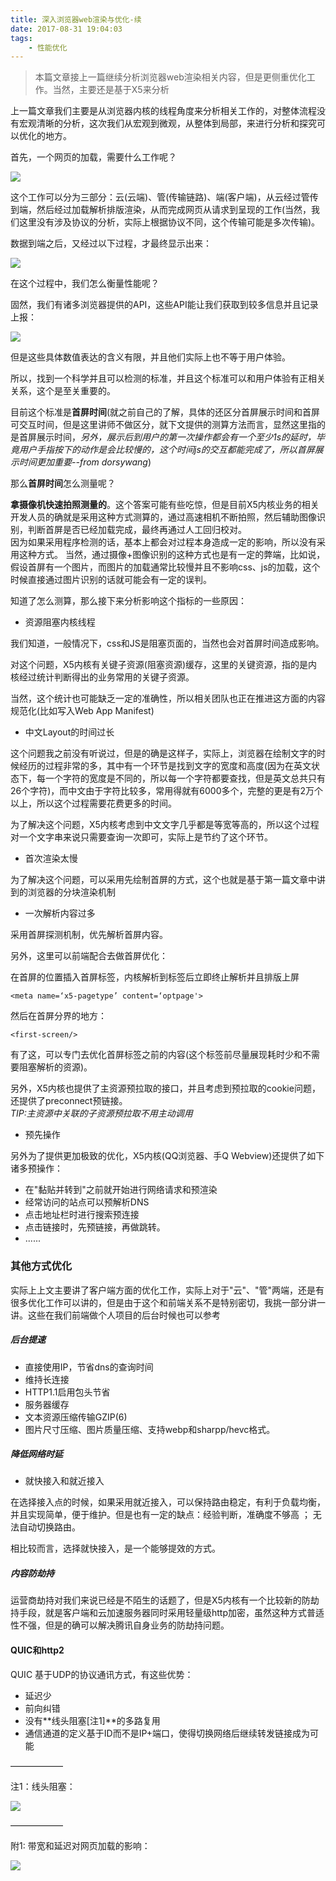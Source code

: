 ```yaml
---
title: 深入浏览器web渲染与优化-续
date: 2017-08-31 19:04:03
tags:
    - 性能优化
---
```

>本篇文章接上一篇继续分析浏览器web渲染相关内容，但是更侧重优化工作。当然，主要还是基于X5来分析

上一篇文章我们主要是从浏览器内核的线程角度来分析相关工作的，对整体流程没有宏观清晰的分析，这次我们从宏观到微观，从整体到局部，来进行分析和探究可以优化的地方。

首先，一个网页的加载，需要什么工作呢？

![](https://www.10000h.top/images/data_img/webRender2/P1.png)

这个工作可以分为三部分：云(云端)、管(传输链路)、端(客户端)，从云经过管传到端，然后经过加载解析排版渲染，从而完成网页从请求到呈现的工作(当然，我们这里没有涉及协议的分析，实际上根据协议不同，这个传输可能是多次传输)。

数据到端之后，又经过以下过程，才最终显示出来：

![](https://www.10000h.top/images/data_img/webRender2/P2.png)

在这个过程中，我们怎么衡量性能呢？

固然，我们有诸多浏览器提供的API，这些API能让我们获取到较多信息并且记录上报：

![](https://www.10000h.top/images/data_img/webRender2/P3.png)

但是这些具体数值表达的含义有限，并且他们实际上也不等于用户体验。

所以，找到一个科学并且可以检测的标准，并且这个标准可以和用户体验有正相关关系，这个是至关重要的。

目前这个标准是**首屏时间**(就之前自己的了解，具体的还区分首屏展示时间和首屏可交互时间，但是这里讲师不做区分，就下文提供的测算方法而言，显然这里指的是首屏展示时间，*另外，展示后到用户的第一次操作都会有一个至少1s的延时，毕竟用户手指按下的动作是会比较慢的，这个时间js的交互都能完成了，所以首屏展示时间更加重要--from dorsywang*)

那么**首屏时间**怎么测量呢？

**拿摄像机快速拍照测量的**。这个答案可能有些吃惊，但是目前X5内核业务的相关开发人员的确就是采用这种方式测算的，通过高速相机不断拍照，然后辅助图像识别，判断首屏是否已经加载完成，最终再通过人工回归校对。  
因为如果采用程序检测的话，基本上都会对过程本身造成一定的影响，所以没有采用这种方式。
当然，通过摄像+图像识别的这种方式也是有一定的弊端，比如说，假设首屏有一个图片，而图片的加载通常比较慢并且不影响css、js的加载，这个时候直接通过图片识别的话就可能会有一定的误判。

知道了怎么测算，那么接下来分析影响这个指标的一些原因：

* 资源阻塞内核线程

我们知道，一般情况下，css和JS是阻塞页面的，当然也会对首屏时间造成影响。

对这个问题，X5内核有关键子资源(阻塞资源)缓存，这里的关键资源，指的是内核经过统计判断得出的业务常用的关键子资源。

当然，这个统计也可能缺乏一定的准确性，所以相关团队也正在推进这方面的内容规范化(比如写入Web App Manifest)

* 中文Layout的时间过长

这个问题我之前没有听说过，但是的确是这样子，实际上，浏览器在绘制文字的时候经历的过程非常的多，其中有一个环节是找到文字的宽度和高度(因为在英文状态下，每一个字符的宽度是不同的，所以每一个字符都要查找，但是英文总共只有26个字符)，而中文由于字符比较多，常用得就有6000多个，完整的更是有2万个以上，所以这个过程需要花费更多的时间。

为了解决这个问题，X5内核考虑到中文文字几乎都是等宽等高的，所以这个过程对一个文字串来说只需要查询一次即可，实际上是节约了这个环节。

* 首次渲染太慢

为了解决这个问题，可以采用先绘制首屏的方式，这个也就是基于第一篇文章中讲到的浏览器的分块渲染机制

* 一次解析内容过多

采用首屏探测机制，优先解析首屏内容。

另外，这里可以前端配合去做首屏优化：


在首屏的位置插入首屏标签，内核解析到标签后立即终止解析并且排版上屏

```
<meta name=‘x5-pagetype’ content=‘optpage'>
```
然后在首屏分界的地方：

```
<first-screen/>
```

有了这，可以专门去优化首屏标签之前的内容(这个标签前尽量展现耗时少和不需要阻塞解析的资源)。

另外，X5内核也提供了主资源预拉取的接口，并且考虑到预拉取的cookie问题，还提供了preconnect预链接。  
*TIP:主资源中关联的子资源预拉取不用主动调用*

* 预先操作

另外为了提供更加极致的优化，X5内核(QQ浏览器、手Q Webview)还提供了如下诸多预操作：

* 在"黏贴并转到"之前就开始进行网络请求和预渲染
* 经常访问的站点可以预解析DNS
* 点击地址栏时进行搜索预连接
* 点击链接时，先预链接，再做跳转。
* ......

### 其他方式优化

实际上上文主要讲了客户端方面的优化工作，实际上对于"云"、"管"两端，还是有很多优化工作可以讲的，但是由于这个和前端关系不是特别密切，我挑一部分讲一讲。这些在我们前端做个人项目的后台时候也可以参考

##### 后台提速

* 直接使用IP，节省dns的查询时间
* 维持长连接
* HTTP1.1启用包头节省
* 服务器缓存
* 文本资源压缩传输GZIP(6)
* 图片尺寸压缩、图片质量压缩、支持webp和sharpp/hevc格式。

##### 降低网络时延

* 就快接入和就近接入

在选择接入点的时候，如果采用就近接入，可以保持路由稳定，有利于负载均衡，并且实现简单，便于维护。但是也有一定的缺点：经验判断，准确度不够高 ； 无法自动切换路由。

相比较而言，选择就快接入，是一个能够提效的方式。

##### 内容防劫持

运营商劫持对我们来说已经是不陌生的话题了，但是X5内核有一个比较新的防劫持手段，就是客户端和云加速服务器同时采用轻量级http加密，虽然这种方式普适性不强，但是的确可以解决腾讯自身业务的防劫持问题。

#### QUIC和http2

QUIC 基于UDP的协议通讯方式，有这些优势：

* 延迟少
* 前向纠错
* 没有**线头阻塞[注1]**的多路复用
* 通信通道的定义基于ID而不是IP+端口，使得切换网络后继续转发链接成为可能

——————

注1：线头阻塞：

![](https://www.10000h.top/images/data_img/webRender2/P4.png)

——————

附1: 带宽和延迟对网页加载的影响：

![](https://www.10000h.top/images/data_img/webRender2/X1.png)
